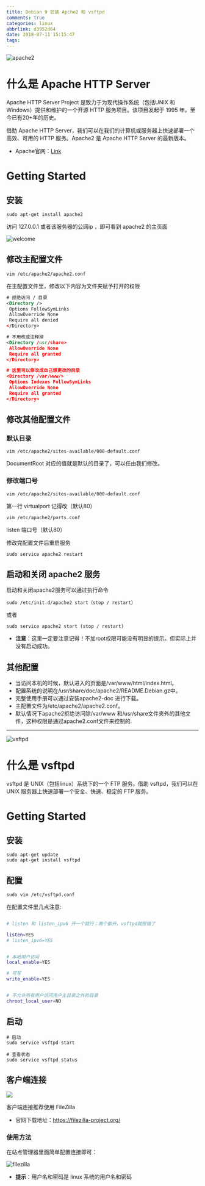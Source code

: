 ```yaml
---
title: Debian 9 安装 Apche2 和 vsftpd
comments: true
categories: linux
abbrlink: d3952d64
date: 2018-07-11 15:15:47
tags:
---
```


![apache2](https://www.apache.org/img/asf_logo.png)

# 什么是 Apache HTTP Server

Apache HTTP Server Project 是致力于为现代操作系统（包括UNIX 和 Windows）提供和维护的一个开源 HTTP 服务项目。该项目发起于 1995 年，至今已有20+年的历史。

借助 Apache HTTP Server，我们可以在我们的计算机或服务器上快速部署一个高效、可用的 HTTP 服务。Apache2 是 Apache HTTP Server 的最新版本。

- Apache官网：[Link](http://httpd.apache.org/)

# Getting Started

## 安装

```shell
sudo apt-get install apache2
```

访问 127.0.0.1 或者该服务器的公网ip ，即可看到 apache2 的主页面

![welcome](../../../../images/Linux/Apache2Welcome.png)


<!--more-->

## 修改主配置文件

```shell
vim /etc/apache2/apache2.conf
```

在主配置文件里，修改以下内容为文件夹赋予打开的权限

```xml
# 拒绝访问 / 目录
<Directory />
 Options FollowSymLinks
 AllowOverride None
 Require all denied
</Directory>

# 不用改或注释掉
<Directory /usr/share>
 AllowOverride None
 Require all granted
</Directory>

# 这里可以修改成自己想更改的目录
<Directory /var/www/>
 Options Indexes FollowSymLinks
 AllowOverride None
 Require all granted
</Directory>
```

## 修改其他配置文件

### 默认目录

```
vim /etc/apache2/sites-available/000-default.conf
```

DocumentRoot 对应的值就是默认的目录了，可以任由我们修改。


### 修改端口号

```
vim /etc/apache2/sites-available/000-default.conf
```

第一行 virtualport 记得改（默认80）

```
vim /etc/apache2/ports.conf
```

listen 端口号（默认80）

修改完配置文件后重启服务

```
sudo service apache2 restart
```

## 启动和关闭 apache2 服务

启动和关闭apache2服务可以通过执行命令

```
sudo /etc/init.d/apache2 start（stop / restart）
```

或者

```
sudo service apache2 start (stop / restart)
```

- **注意**：这里一定要注意记得！不加root权限可能没有明显的提示。但实际上并没有启动成功。

## 其他配置

- 当访问本机的时候，默认进入的页面是/var/www/html/index.html。
- 配置系统的说明在/usr/share/doc/apache2/README.Debian.gz中。
- 完整使用手册可以通过安装apache2-doc 进行下载。
- 主配置文件为/etc/apache2/apache2.conf。
- 默认情况下apache2拒绝访问除/var/www 和/usr/share文件夹外的其他文件，这种权限是通过apache2.conf文件来控制的.

---

![vsftpd](../../../../images/Linux/vsftpd.jpg)

# 什么是 vsftpd

vsftpd 是 UNIX（包括linux）系统下的一个 FTP 服务。借助 vsftpd，我们可以在 UNIX 服务器上快速部署一个安全、快速、稳定的 FTP 服务。


# Getting Started

## 安装

```
sudo apt-get update
sudo apt-get install vsftpd
```


## 配置

```
sudo vim /etc/vsftpd.conf
```

在配置文件里几点注意:

```bash

# listen 和 listen_ipv6 开一个就行；两个都开，vsftpd就报错了

listen=YES
# listen_ipv6=YES


# 本地用户访问
local_enable=YES

# 可写
write_enable=YES


# 不允许所有用户访问用户主目录之外的目录
chroot_local_user=NO

```

## 启动

```
# 启动
sudo service vsftpd start

# 查看状态
sudo service vsftpd status
```

## 客户端连接

![](https://www.filezilla.cn/wp-content/uploads/2015/03/logo-300x138.png)

客户端连接推荐使用 FileZilla

- 官网下载地址：https://filezilla-project.org/

### 使用方法

在站点管理器里面简单配置连接即可：

![filezilla](../../../../images/Linux/filezilla.png)

- **提示**：用户名和密码是 linux 系统的用户名和密码
